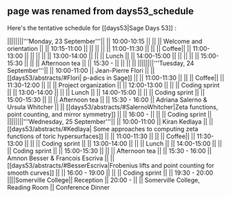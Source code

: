 ## page was renamed from days53_schedule
Here's the tentative schedule for [[days53|Sage Days 53]] : 

||||||||'''Monday, 23 September'''||
|| 10:00-10:15 ||  ||          || Welcome and orientation ||
|| 10:15-11:00 ||  ||          ||  ||
|| 11:00-11:30 ||  ||          || Coffee||
|| 11:00-13:00 ||  ||          || ||
|| 13:00-14:00 ||       ||       || Lunch ||
|| 14:00-15:00 ||    ||         ||  ||
|| 15:00-15:30 ||  || || Afternoon tea ||
|| 15:30 - || || || ||
||||||||'''Tuesday, 24 September'''||
|| 10:00-11:00 || Jean-Pierre Flori ||          || [[days53/abstracts/#Flori| p-adics in Sage]] ||
|| 11:00-11:30 ||                   ||          || Coffee||
|| 11:30-12:00 ||                   ||          || Project organization ||
|| 12:00-13:00 ||                   ||          || Coding sprint ||
|| 13:00-14:00 ||                   ||       || Lunch ||
|| 14:00-15:00 ||                   ||         || Coding sprint  ||
|| 15:00-15:30 ||                   || || Afternoon tea ||
|| 15:30 - 16:00 || Adriana Salerno & Ursula Whitcher || || [[days53/abstracts/#SalernoWhitcher|Zeta functions, point counting, and mirror symmetry]] ||
|| 16:00 -  || || || Coding sprint ||
||||||||'''Wednesday, 25 September'''||
|| 10:00-11:00 || Kiran Kedlaya ||          || [[days53/abstracts/#Kedlaya| Some approaches to computing zeta functions of toric hypersurfaces]] ||
|| 11:00-11:30 ||                   ||          || Coffee||
|| 11:30-13:00 ||                   ||          || Coding sprint ||
|| 13:00-14:00 ||                   ||       || Lunch ||
|| 14:00-15:00 ||                   ||         || Coding sprint  ||
|| 15:00-15:30 ||                   || || Afternoon tea ||
|| 15:30 - 16:00 || Amnon Besser & Francois Escriva || || [[days53/abstracts/#BesserEscriva|Frobenius lifts and point counting for smooth curves]] ||
|| 16:00 - 19:00 || || || Coding sprint ||
|| 19:30 - 20:00  ||||Somerville College|| Reception
|| 20:00 - || || Somerville College, Reading Room || Conference Dinner
